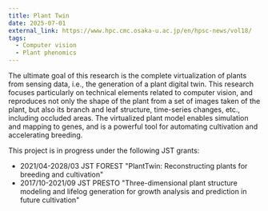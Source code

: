 ```yaml
---
title: Plant Twin
date: 2025-07-01
external_link: https://www.hpc.cmc.osaka-u.ac.jp/en/hpsc-news/vol18/
tags:
  - Computer vision
  - Plant phenomics
---
```


The ultimate goal of this research is the complete virtualization of plants from sensing data, i.e., the generation of a plant digital twin. This research focuses particularly on technical elements related to computer vision, and reproduces not only the shape of the plant from a set of images taken of the plant, but also its branch and leaf structure, time-series changes, etc., including occluded areas. The virtualized plant model enables simulation and mapping to genes, and is a powerful tool for automating cultivation and accelerating breeding.

This project is in progress under the following JST grants:
- 2021/04-2028/03 JST FOREST "PlantTwin: Reconstructing plants for breeding and cultivation"
- 2017/10-2021/09 JST PRESTO "Three-dimensional plant structure modeling and lifelog generation for growth analysis and prediction in future cultivation"

<!--more-->
